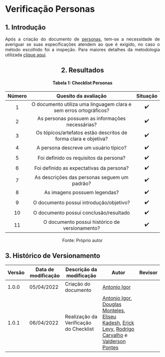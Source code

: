 # Verificação Personas

## 1. Introdução

<p align='justify'>
  Após a criação do documento de <a href="https://interacao-humano-computador.github.io/2021.2-Prefeitura-Verdelandia/documentos/02-Perfil-Persona-Analise/Personas/">personas</a>, tem-se a necessidade de averiguar se suas especificações atendem ao que é exigido, no caso o método escolhido foi a inspeção. Para maiores detalhes da metodologia utilizada <a href="../../Introducao">clique aqui</a>.
</p>

<center>

## 2. Resultados

#### Tabela 1: Checklist Personas

| Número | Quesito da avaliação | Situação |
| :----: | :------------------: | :------: |
| 1 | O documento utiliza uma linguagem clara e sem erros ortográficos? | ✔️ |
| 2 | As personas possuem as informações necessárias?                   | ✔️ |
| 3 | Os tópicos/artefatos estão descritos de forma clara e objetiva?   | ✔️ |
| 4 | A persona descreve um usuário típico?                             | ✔️ |
| 5 | Foi definido os requisitos da persona?                            | ✔️ |
| 6 | Foi definido as expectativas da persona?                          | ✔️ |
| 7 | As descrições das personas seguem um padrão?                      | ✔️ |
| 8 | As imagens possuem legendas?                                      | ✔️ |
| 9 | O documento possui introdução/objetivo?                           | ✔️ |
|10 | O documento possui conclusão/resultado                            | ✔️ |
|11 | O documento possui histórico de versionamento?                    | ✔️ |

<figcaption>Fonte: Próprio autor</figcaption>

</center>

## 3. Histórico de Versionamento

|Versão|Data de modificação|Descrição da modificação|Autor|Revisor|
|-|-|-|-|-|
|1.0.0|05/04/2022| Criação do documento | [Antonio Igor](https://github.com/antonioigorcarvalho) |  |
|1.0.1|06/04/2022| Realização da Verificação do Checklist | [Antonio Igor](https://github.com/antonioigorcarvalho), [Douglas Monteles](https://github.com/douglasmonteles), [Eliseu Kadesh](https://github.com/eliseukadesh67), [Erick Levy](https://github.com/ericklevy), [Rodrigo Carvalho](https://github.com/Rocsantos) e  [Valderson Pontes](https://github.com/valdersonjr)
